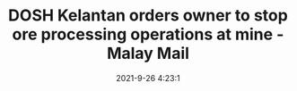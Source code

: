 ---
"title": "DOSH Kelantan orders owner to stop ore processing operations at mine - Malay Mail"
"date": "2021-9-26 4:23:1"
"feed_name": "GOOGLENEWSMINING"
"feed_website": "https://news.google.com/search?q=mining%2Bincident&hl=en-US&gl=US&ceid=US:en"
"feed_rss": "https://news.google.com/rss/search?q=mining%2Bincident&hl=en-US&gl=US&ceid=US:en"
"link": "https://www.malaymail.com/news/malaysia/2021/09/26/dosh-kelantan-orders-owner-to-stop-ore-processing-operations-at-mine/2008527"
"file": "_posts/2021-1-1-b71c6b25a59af7efc4e711b7b104ed117fad935f.md"
"accident": "0"
"drilling": "0"
"dead": "0"
"injured": "0"
"where": "unknown site"
---